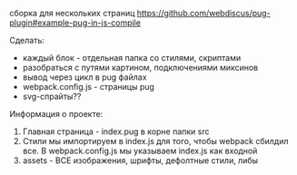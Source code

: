 сборка для нескольких страниц https://github.com/webdiscus/pug-plugin#example-pug-in-js-compile

Сделать:

- каждый блок - отдельная папка со стилями, скриптами
- разобраться с путями картином, подключениями миксинов
- вывод через цикл в pug файлах
- webpack.config.js - страницы pug
- svg-спрайты??

Информация о проекте:

1. Главная страница - index.pug в корне папки src
2. Стили мы импортируем в index.js для того, чтобы webpack сбилдил все. В webpack.config.js мы указываем index.js как входной
3. assets - ВСЕ изображения, шрифты, дефолтные стили, либы
